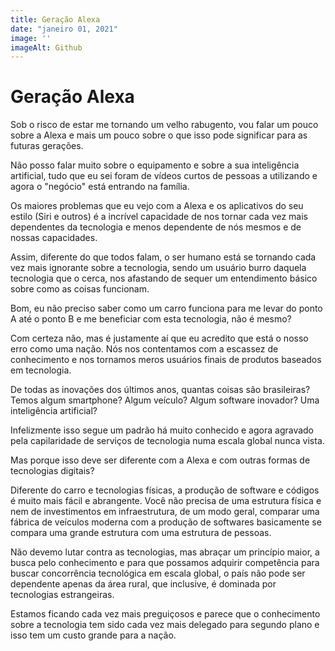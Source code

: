 ```yaml
---
title: Geração Alexa
date: "janeiro 01, 2021"
image: ''
imageAlt: Github
---
```


# Geração Alexa

Sob o risco de estar me tornando um velho rabugento, vou falar um pouco sobre a Alexa e mais um pouco sobre o que isso pode significar para as futuras gerações.

Não posso falar muito sobre o equipamento e sobre a sua inteligência artificial, tudo que eu sei foram de vídeos curtos de pessoas a utilizando e agora o "negócio" está entrando na família.

Os maiores problemas que eu vejo com a Alexa e os aplicativos do seu estilo (Siri e outros) é a incrível capacidade de nos tornar cada vez mais dependentes da tecnologia e menos dependente de nós mesmos e de nossas capacidades.

Assim, diferente do que todos falam, o ser humano está se tornando cada vez mais ignorante sobre a tecnologia, sendo um usuário burro daquela tecnologia que o cerca, nos afastando de sequer um entendimento básico sobre como as coisas funcionam.

Bom, eu não preciso saber como um carro funciona para me levar do ponto A até o ponto B e me beneficiar com esta tecnologia, não é mesmo?

Com certeza não, mas é justamente aí que eu acredito que está o nosso erro como uma nação. Nós nos contentamos com a escassez de conhecimento e nos tornamos meros usuários finais de produtos baseados em tecnologia.

De todas as inovações dos últimos anos, quantas coisas são brasileiras? Temos algum smartphone? Algum veículo? Algum software inovador? Uma inteligência artificial?

Infelizmente isso segue um padrão há muito conhecido e agora agravado pela capilaridade de serviços de tecnologia numa escala global nunca vista.

Mas porque isso deve ser diferente com a Alexa e com outras formas de tecnologias digitais?

Diferente do carro e tecnologias físicas, a produção de software e códigos é muito mais fácil e abrangente. Você não precisa de uma estrutura física e nem de investimentos em infraestrutura, de um modo geral, comparar uma fábrica de veículos moderna com a produção de softwares basicamente se compara uma grande estrutura com uma estrutura de pessoas.

Não devemo lutar contra as tecnologias, mas abraçar um princípio maior, a busca pelo conhecimento e para que possamos adquirir competência para buscar concorrência tecnológica em escala global, o país não pode ser dependente apenas da área rural, que inclusive, é dominada por tecnologias estrangeiras.

Estamos ficando cada vez mais preguiçosos e parece que o conhecimento sobre a tecnologia tem sido cada vez mais delegado para segundo plano e isso tem um custo grande para a nação.

